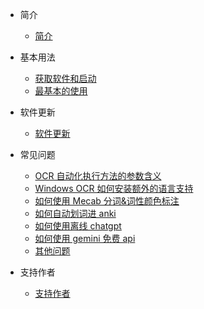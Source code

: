 - 简介
  - [简介](/zh/README.md) 

- 基本用法
  - [获取软件和启动](/zh/start.md)
  - [最基本的使用](/zh/basicuse.md) 

<!-- 
- 进阶使用
  - [工具栏](/zh/toolbar.md) 
  - [设置](/zh/settings.md) 
  - [托盘图标](/zh/trayicon.md) 

- OCR说明
  - [OCR说明](/zh/ocrsetsumei.md) 

- HOOK说明
  - [HOOK说明](/zh/hooksetsumei.md)  -->

- 软件更新
  - [软件更新](/zh/update.md)

- 常见问题
  - [OCR 自动化执行方法的参数含义](/zh/ocrparam.md)
  - [Windows OCR 如何安装额外的语言支持](/zh/windowsocr.md)
  - [如何使用 Mecab 分词&词性颜色标注](/zh/qa1.md) 
  - [如何自动划词进 anki](/zh/qa2.md) 
  - [如何使用离线 chatgpt](/zh/qa3.md) 
  - [如何使用 gemini 免费 api](/zh/qa4.md) 
  - [其他问题](https://github.com/HIllya51/LunaTranslator/issues?q=label%3AQ%26A) 
  
- 支持作者
  - [支持作者](/zh/support.md) 